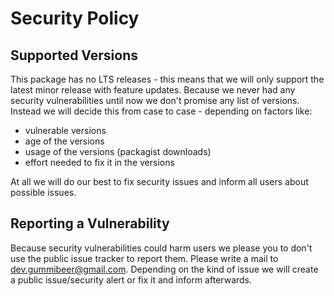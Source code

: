 # Security Policy

## Supported Versions

This package has no LTS releases - this means that we will only support the latest minor release with feature updates.
Because we never had any security vulnerabilities until now we don't promise any list of versions.
Instead we will decide this from case to case - depending on factors like:
* vulnerable versions
* age of the versions
* usage of the versions (packagist downloads)
* effort needed to fix it in the versions

At all we will do our best to fix security issues and inform all users about possible issues.

## Reporting a Vulnerability

Because security vulnerabilities could harm users we please you to don't use the public issue tracker to report them.
Please write a mail to [dev.gummibeer@gmail.com](mailto:dev.gummibeer@gmail.com).
Depending on the kind of issue we will create a public issue/security alert or fix it and inform afterwards.
